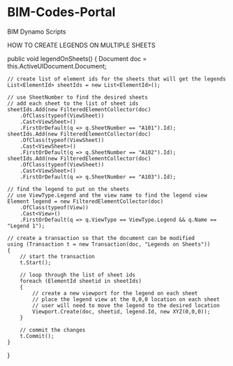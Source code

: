 # BIM-Codes-Portal
BIM Dynamo Scripts


HOW TO CREATE LEGENDS ON MULTIPLE SHEETS

public void legendOnSheets()
{
    Document doc = this.ActiveUIDocument.Document;
    
    // create list of element ids for the sheets that will get the legends
    List<ElementId> sheetIds = new List<ElementId>();
        
    // use SheetNumber to find the desired sheets
    // add each sheet to the list of sheet ids
    sheetIds.Add(new FilteredElementCollector(doc)
        .OfClass(typeof(ViewSheet))
        .Cast<ViewSheet>()
        .FirstOrDefault(q => q.SheetNumber == "A101").Id);
    sheetIds.Add(new FilteredElementCollector(doc)
        .OfClass(typeof(ViewSheet))
        .Cast<ViewSheet>()
        .FirstOrDefault(q => q.SheetNumber == "A102").Id);                
    sheetIds.Add(new FilteredElementCollector(doc)
        .OfClass(typeof(ViewSheet))
        .Cast<ViewSheet>()
        .FirstOrDefault(q => q.SheetNumber == "A103").Id);    
    
    // find the legend to put on the sheets
    // use ViewType.Legend and the view name to find the legend view
    Element legend = new FilteredElementCollector(doc)
        .OfClass(typeof(View))
        .Cast<View>()
        .FirstOrDefault(q => q.ViewType == ViewType.Legend && q.Name == "Legend 1");
    
    // create a transaction so that the document can be modified
    using (Transaction t = new Transaction(doc, "Legends on Sheets"))
    {
        // start the transaction
        t.Start();
        
        // loop through the list of sheet ids
        foreach (ElementId sheetid in sheetIds)
        {
            // create a new viewport for the legend on each sheet
            // place the legend view at the 0,0,0 location on each sheet
            // user will need to move the legend to the desired location
            Viewport.Create(doc, sheetid, legend.Id, new XYZ(0,0,0));
        }
        
        // commit the changes
        t.Commit();
    }
}
